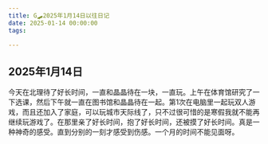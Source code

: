 ```yaml
---
title: G🛹2025年1月14日以往日记
date: 2025-01-14 00:00:00
tags:

---
```


## 2025年1月14日
今天在北理待了好长时间，一直和晶晶待在一块，一直玩。上午在体育馆研究了一下选课，然后下午就一直在图书馆和晶晶待在一起。第1次在电脑里一起玩双人游戏，而且还加入了家庭，可以玩城市天际线了，只不过很可惜的是寒假我就不能再继续玩游戏了。在那里亲了好长时间，抱了好长时间，还被摸了好长时间。真是一种神奇的感受。直到分别的一刻才感受到伤感。一个月的时间不能见面呀。